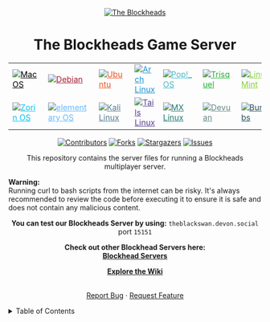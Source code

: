 <a id="readme-top"></a>
<p align="center">
  <a href="https://theblockheads.net">
    <img alt="The Blockheads" src="https://github.com/user-attachments/assets/8f162932-0a4d-429d-9f3e-bd97d980e893">
  </a>
</p>
<div align="center">
  <h1 align="center">The Blockheads Game Server
</h3>

<div align="center">
  <table>
    <tr>
      <td><a href="https://www.apple.com/macos/" target="_blank" rel="noopener noreferrer" title="MacOS" style="color: #000000;"><img src="https://img.shields.io/badge/MacOS-999999.svg?logo=apple&logoColor=white" alt="MacOS"></a></td>
      <td><a href="https://www.debian.org/" target="_blank" rel="noopener noreferrer" title="Debian" style="color: #A81D33;"><img src="https://img.shields.io/badge/Debian-A81D33.svg?logo=debian&logoColor=white" alt="Debian"></a></td>
      <td><a href="https://ubuntu.com/" target="_blank" rel="noopener noreferrer" title="Ubuntu" style="color: #E95420;"><img src="https://img.shields.io/badge/Ubuntu-E95420.svg?logo=ubuntu&logoColor=white" alt="Ubuntu"></a></td>
      <td><a href="https://archlinux.org/" target="_blank" rel="noopener noreferrer" title="Arch Linux" style="color: #1793D1;"><img src="https://img.shields.io/badge/Arch%20Linux-1793D1.svg?logo=arch-linux&logoColor=white" alt="Arch Linux"></a></td>
      <td><a href="https://pop.system76.com/" target="_blank" rel="noopener noreferrer" title="Pop!_OS" style="color: #48B9C7;"><img src="https://img.shields.io/badge/Pop!__OS-48B9C7.svg?logo=pop_os&logoColor=white" alt="Pop!_OS"></a></td>
       <td><a href="https://www.trisquel.info/" target="_blank" rel="noopener noreferrer" title="Trisquel" style="color: #23af34;"><img src="https://img.shields.io/badge/Trisquel-23af34.svg?logo=trisquel&logoColor=white" alt="Trisquel"></a></td>
      <td><a href="https://www.linuxmint.com/" target="_blank" rel="noopener noreferrer" title="Linux Mint" style="color: #87CF3E;"><img src="https://img.shields.io/badge/Linux%20Mint-87CF3E.svg?logo=linux-mint&logoColor=white" alt="Linux Mint"></a></td>
    </tr>
    <tr>
      <td><a href="https://zorin.com/" target="_blank" rel="noopener noreferrer" title="Zorin OS" style="color: #0CC1F3;"><img src="https://img.shields.io/badge/Zorin%20OS-0CC1F3.svg?logo=zorin&logoColor=white" alt="Zorin OS"></a></td>
      <td><a href="https://elementary.io/" target="_blank" rel="noopener noreferrer" title="elementary OS" style="color: #64BAFF;"><img src="https://img.shields.io/badge/elementary%20OS-64BAFF.svg?logo=elementary&logoColor=white" alt="elementary OS"></a></td>
      <td><a href="https://www.kali.org/" target="_blank" rel="noopener noreferrer" title="Kali Linux" style="color: #557C94;"><img src="https://img.shields.io/badge/Kali%20Linux-557C94.svg?logo=kali-linux&logoColor=white" alt="Kali Linux"></a></td>
      <td><a href="https://tails.boum.org/" target="_blank" rel="noopener noreferrer" title="Tails" style="color: #563F8A;"><img src="https://img.shields.io/badge/Tails-563F8A.svg?logo=tails&logoColor=white" alt="Tails Linux"></a></td>
      <td><a href="https://mxlinux.org/" target="_blank" rel="noopener noreferrer" title="MX Linux" style="color: #1E7B6E;"><img src="https://img.shields.io/badge/MX%20Linux-1E7B6E.svg?logo=mx-linux&logoColor=white" alt="MX Linux"></a></td>
      <td><a href="https://www.devuan.org/" target="_blank" rel="noopener noreferrer" title="Devuan" style="color: #648C8A;"><img src="https://img.shields.io/badge/Devuan-648C8A.svg?logo=devuan&logoColor=white" alt="Devuan"></a></td>
      <td><a href="https://bunsenlabs.org/" target="_blank" rel="noopener noreferrer" title="BunsenLabs" style="color: #254c59;"><img src="https://img.shields.io/badge/BunsenLabs-254c59.svg?logo=bunsenlabs&logoColor=white" alt="BunsenLabs"></a></td>
    </tr>
  </table>
</div>

[![Contributors][contributors-shield]][contributors-url]
[![Forks][forks-shield]][forks-url]
[![Stargazers][stars-shield]][stars-url]
[![Issues][issues-shield]][issues-url]

<!-- Badges -->
[contributors-shield]: https://img.shields.io/github/contributors/JonCastaway/BHS.svg?style=for-the-badge
[contributors-url]: https://github.com/JonCastaway/BHS/graphs/contributors
[forks-shield]: https://img.shields.io/github/forks/JonCastaway/BHS.svg?style=for-the-badge
[forks-url]: https://github.com/JonCastaway/BHS/network/members
[stars-shield]: https://img.shields.io/github/stars/JonCastaway/BHS.svg?style=for-the-badge
[stars-url]: https://github.com/JonCastaway/BHS/stargazers
[issues-shield]: https://img.shields.io/github/issues/JonCastaway/BHS.svg?style=for-the-badge
[issues-url]: https://github.com/JonCastaway/BHS/issues

<p align="center">This repository contains the server files for running a Blockheads multiplayer server.</p>
<div align="left"><b>Warning:</b></div>
<div align="left">Running curl to bash scripts from the internet can be risky. It's always recommended to review the code before executing it to ensure it is safe and does not contain any malicious content.</div><p></p>

**You can test our Blockheads Server by using:**
`theblackswan.devon.social` port `15151`

**Check out other Blockhead Servers here:**<br>
<a href="https://github.com/JonCastaway/BHS/wiki"><strong>Blockhead Servers</strong></a>

<a href="https://github.com/JonCastaway/BHS/wiki"><strong>Explore the Wiki</strong></a>
<br />
<br />

<a href="https://github.com/JonCastaway/BHS/issues/new?labels=bug&template=bug-report---.md">Report Bug</a>
·
<a href="https://github.com/JonCastaway/BHS/issues/new?labels=enhancement&template=feature-request---.md">Request Feature</a>
  </p>
  </p>
</div>

<details>
<summary>Table of Contents</summary>
<ol>
    <li><a href="#1-installation--linux">Linux Install</a></li>
    <li><a href="#2-installation--macos">MacOS Install</a></li>
    <li><a href="#3-original-binaries--manual-install">Manual Install</a></li>
    <li><a href="#4-the-blockheads--android-apk">The Android Apps</a></li>
    <li><a href="#5-roadmap">Roadmap</a></li>
    <li><a href="#6-contributing">Contributing</a></li>
    <li><a href="#7-license">License</a></li>
    <li><a href="#8-contact">Contact</a></li>
    <li><a href="#9-acknowledgments">Acknowledgments</a></li>
</ol>

# The Blockheads Game Server for Linux and MacOS

## Getting Started

![GettingStarted](https://github.com/user-attachments/assets/181856ca-8597-43d3-97c4-cf13a99c924d)

### 1. Installation | Linux

Follow the instructions below to install and set up the Blockheads server on your system.

Download and run the server script:
```bash
curl -sL https://raw.githubusercontent.com/JonCastaway/BHS/main/start.sh | bash -s -
```

Create Your server:
```bash
./blockheads_server171 -n MyFirstServer
```

For more options and help use:
```bash
./blockheads_server171 -h
```

Configure Your server:
`You'll need to replace the WORLD_ID and PORT inside the run.sh script.`

```bash
nano run.sh
```

`Replace the placeholders with your WORLD_ID and PORT. You can find your WORLD_ID by typing:`

```bash
./blockheads_server171 -l
```

`Save and exit the file by pressing CTRL+X, then Y, and ENTER.`

`Start the server in the background

 ```bash
nohup ./start.sh &>/dev/null &
 ``

### 2. Installation | MacOS

Download the Blockheads Server App

[Download from App Store](https://apps.apple.com/us/app/blockheadsserver/id662633568)

### 3. Original Server Binaries | Manual Install

You can download the original server binaries from the links below

- [Download The Blockheads Server Binary - archive.org](https://archive.org/download/BHSv171/blockheads_server171.tar.gz)
- [Download The Blockheads Server Binary - majicdave.com](https://majicdave.com/share/blockheads_server171.tar.gz)

### 4. The Blockheads | Android APK

If version 1.76 does not launch, try an earlier version such as 1.75 or 1.74

- [Download The Original Blockheads Android APK v1.76 - Noodlecake](https://noodlecake.com/wp-content/uploads/2021/02/theblockheads1.7.6.apk)
  
- [Download The Original Blockheads Android APK v1.76 - archive.org](https://archive.org/download/theblockheads1.7.6/theblockheads1.7.6.apk)
- [Download The Original Blockheads Android APK v1.75 - archive.org](https://archive.org/download/theblockheads1.7.6/The%20Blockheads_1.7.5_APKPure.apk)
- [Download The Original Blockheads Android APK v1.74 - archive.org](https://archive.org/download/theblockheads1.7.6/The%20Blockheads_1.7.4_APKPure.apk)

### 5. Roadmap

<img src="https://github.com/user-attachments/assets/dd266407-8234-461e-9a2f-e93b2fb82286" width="674" height="384">

Exlore our advancement towards significant [milestones](<[url](https://github.com/Joncastaway/BHS/milestones)>), and delve into the [wiki](https://github.com/Joncastaway/BHS/wiki/Roadmap). Here's a general outline of some key features we're considering:

- [ ] [Current Active Servers](https://github.com/JonCastaway/BHS/wiki/Active-Servers) (in test)
- [ ] World Configuration Editor
- [ ] Web-based User Interface
- [ ] Docker file (in test)

Additionally, review the [open issues](https://github.com/Joncastaway/BHS/issues) for a comprehensive list of suggested features (as well as known issues).

### 6. Contributing

![contributing](https://github.com/user-attachments/assets/5059e3bc-ea8c-4965-96c4-c6c500d0ba06)

Contributions are welcome! Feel free to fork this repository and submit pull requests.

#### Contributors
<a href="https://github.com/JonCastaway/BHS/graphs/contributors">
  <img src="https://contrib.rocks/image?repo=JonCastaway/BHS&t=1" />
</a>

### 7. License

This project is Licensed under the GPL-3.0 License. See the [License](https://github.com/JonCastaway/BHS/blob/main/LICENCE) file for details.

### 8. Contact

![contact](https://github.com/user-attachments/assets/2b40e187-309b-4a58-be5f-fc71d045298a)

For any questions or support, please reach out or open an issue on GitHub.

[contributors-shield]: https://img.shields.io/github/contributors/JonCastaway/BHS.svg?style=for-the-badge
[contributors-url]: https://github.com/JonCastaway/BHS/graphs/contributors
[forks-shield]: https://img.shields.io/github/forks/JonCastaway/BHS.svg?style=for-the-badge
[forks-url]: https://github.com/JonCastaway/BHS/network/members
[stars-shield]: https://img.shields.io/github/stars/JonCastaway/BHS.svg?style=for-the-badge
[stars-url]: https://github.com/JonCastaway/BHS/stargazers
[issues-shield]: https://img.shields.io/github/issues/JonCastaway/BHS.svg?style=for-the-badge
[issues-url]: https://github.com/JonCastaway/BHS/issues

### 9. Acknowledgments

<!-- - [NAME](URL) --> Projects we're inspired by and obtained valuable information:

-   [Majic Jungle | Dave Frampton](https://majicjungle.com)
-   [The Internet Archive](https://archive.org)
-   [Discord | Sapiens](https://discord.gg/ZHwMWruM)
-   [Reddit | r/blockheads](https://www.reddit.com/r/blockheads/)
-   [Wiki GG | Blockheads](https://theblockheads.wiki.gg/wiki/The_Blockheads_Wiki)
-   [Fandom | The Blockheads](https://theblockheads.fandom.com/wiki)
